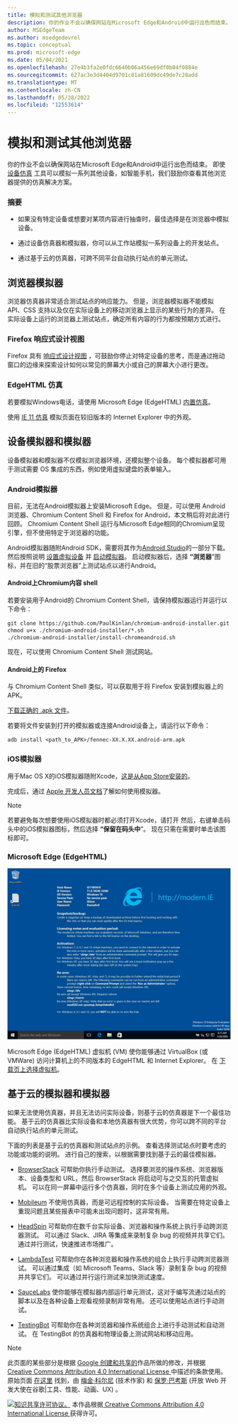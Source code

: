 ```yaml
---
title: 模拟和测试其他浏览器
description: 你的作业不会以确保网站在Microsoft Edge和Android中运行出色而结束。  尽管设备仿真 (设备模式) 可以模拟一系列其他设备，例如智能手机，但我们鼓励你查看其他浏览器提供的仿真解决方案。
author: MSEdgeTeam
ms.author: msedgedevrel
ms.topic: conceptual
ms.prod: microsoft-edge
ms.date: 05/04/2021
ms.openlocfilehash: 27e4b3fa2e0fdc6640b06a456e69df0b04f0884e
ms.sourcegitcommit: 627ac3e3d4404d9701c81a81609dc49de7c28add
ms.translationtype: MT
ms.contentlocale: zh-CN
ms.lasthandoff: 05/28/2022
ms.locfileid: "12553614"
---
```

<!-- Copyright Meggin Kearney and Paul Bakaus

   Licensed under the Apache License, Version 2.0 (the "License");
   you may not use this file except in compliance with the License.
   You may obtain a copy of the License at

       https://www.apache.org/licenses/LICENSE-2.0

   Unless required by applicable law or agreed to in writing, software
   distributed under the License is distributed on an "AS IS" BASIS,
   WITHOUT WARRANTIES OR CONDITIONS OF ANY KIND, either express or implied.
   See the License for the specific language governing permissions and
   limitations under the License.  -->
# <a name="emulate-and-test-other-browsers"></a>模拟和测试其他浏览器

你的作业不会以确保网站在Microsoft Edge和Android中运行出色而结束。  即使 [设备仿真](index.md) 工具可以模拟一系列其他设备，如智能手机，我们鼓励你查看其他浏览器提供的仿真解决方案。

### <a name="summary"></a>摘要

*  如果没有特定设备或想要对某项内容进行抽查时，最佳选择是在浏览器中模拟设备。

*  通过设备仿真器和模拟器，你可以从工作站模拟一系列设备上的开发站点。

*  通过基于云的仿真器，可跨不同平台自动执行站点的单元测试。


<!-- ====================================================================== -->
## <a name="browser-emulators"></a>浏览器模拟器

浏览器仿真器非常适合测试站点的响应能力。  但是，浏览器模拟器不能模拟 API、CSS 支持以及仅在实际设备上的移动浏览器上显示的某些行为的差异。  在实际设备上运行的浏览器上测试站点，确定所有内容的行为都按预期方式进行。

### <a name="firefox-responsive-design-view"></a>Firefox 响应式设计视图

Firefox 具有 [响应式设计视图](https://developer.mozilla.org/docs/Tools/Responsive_Design_View) ，可鼓励你停止对特定设备的思考，而是通过拖动窗口的边缘来探索设计如何以常见的屏幕大小或自己的屏幕大小进行更改。

### <a name="edgehtml-emulation"></a>EdgeHTML 仿真

若要模拟Windows电话，请使用 Microsoft Edge (EdgeHTML) [内置仿真](/archive/microsoft-edge/legacy/developer/devtools-guide/emulation)。

使用 [IE 11 仿真](/previous-versions/windows/internet-explorer/ie-developer/samples/dn255001(v=vs.85)) 模拟页面在较旧版本的 Internet Explorer 中的外观。


<!-- ====================================================================== -->
## <a name="device-emulators-and-simulators"></a>设备模拟器和模拟器

设备模拟器和模拟器不仅模拟浏览器环境，还模拟整个设备。  每个模拟器都可用于测试需要 OS 集成的东西，例如使用虚拟键盘的表单输入。

### <a name="android-emulator"></a>Android模拟器

<!--
![Stock Browser in Android Emulator.](../media/device-mode-android-emulator-stock-browser.msft.png)
-->

目前，无法在Android模拟器上安装Microsoft Edge。  但是，可以使用 Android 浏览器、Chromium Content Shell 和 Firefox for Android，本文稍后将对此进行回顾。  Chromium Content Shell 运行与Microsoft Edge相同的Chromium呈现引擎，但不使用特定于浏览器的功能。

Android模拟器随附Android SDK，需要将其作为[Android Studio](https://developer.android.com/sdk/installing/studio.html)的一部分下载。  然后按照说明 [设置虚拟设备](https://developer.android.com/tools/devices/managing-avds.html) 并 [启动模拟器](https://developer.android.com/tools/devices/emulator.html)。
启动模拟器后，选择 **“浏览器**”图标，并在旧的“股票浏览器”上测试站点以进行Android。

#### <a name="chromium-content-shell-on-android"></a>Android上Chromium内容 shell

<!--
![Android Emulator Content Shell.](../media/device-mode-android-avd-contentshell.msft.png)
-->

若要安装用于Android的 Chromium Content Shell，请保持模拟器运行并运行以下命令：

```shell
git clone https://github.com/PaulKinlan/chromium-android-installer.git
chmod u+x ./chromium-android-installer/*.sh
./chromium-android-installer/install-chromeandroid.sh
```

现在，可以使用 Chromium Content Shell 测试网站。

#### <a name="firefox-on-android"></a>Android上的 Firefox

<!--
![Firefox Icon on Android Emulator.](../media/device-mode-ff-on-android-emulator.msft.png)
-->

与 Chromium Content Shell 类似，可以获取用于将 Firefox 安装到模拟器上的 APK。

[下载正确的 .apk 文件](https://www.mozilla.org/firefox/all/#product-android-beta)。

若要将文件安装到打开的模拟器或连接Android设备上，请运行以下命令：

```shell
adb install <path_to_APK>/fennec-XX.X.XX.android-arm.apk
```

### <a name="ios-simulator"></a>iOS模拟器

用于Mac OS X的iOS模拟器随附Xcode，[这是从App Store安装的](https://itunes.apple.com/app/xcode/id497799835)。

完成后，通过 [Apple 开发人员文档](https://help.apple.com/simulator/mac/current)了解如何使用模拟器。

> [!NOTE]
> 若要避免每次想要使用iOS模拟器时都必须打开Xcode，请打开 <!--Xcode, or iOS Simulator?-->然后，右键单击码头中的iOS模拟器图标，然后选择 **“保留在码头中**”。  现在只需在需要时单击该图标即可。

### <a name="microsoft-edge-edgehtml"></a>Microsoft Edge (EdgeHTML) 

![现代。IE VM。](../media/device-mode-modern-ie-vm.msft.png)

Microsoft Edge (EdgeHTML) 虚拟机 (VM) 使你能够通过 VirtualBox (或 VMWare) 访问计算机上的不同版本的 EdgeHTML 和 Internet Explorer。  在 [下载页上选择虚拟机](https://developer.microsoft.com/microsoft-edge/tools/vms)。


<!-- ====================================================================== -->
## <a name="cloud-based-emulators-and-simulators"></a>基于云的模拟器和模拟器

如果无法使用仿真器，并且无法访问实际设备，则基于云的仿真器是下一个最佳功能。  基于云的仿真器比实际设备和本地仿真器有很大优势，你可以跨不同的平台自动执行站点的单元测试。

下面的列表是基于云的仿真器和测试站点的示例。 查看选择测试站点时要考虑的功能或功能的说明。 进行自己的搜索，以根据需要找到基于云的最佳模拟器。

* [BrowserStack](https://www.browserstack.com/automate) 可帮助你执行手动测试。  选择要浏览的操作系统、浏览器版本、设备类型和 URL，然后 BrowserStack 将启动可与之交互的托管虚拟机。  可以在同一屏幕中运行多个仿真器，同时在多个设备上测试应用的外观。

* [Mobileum](https://www.sigos.com/app-experience/) 不使用仿真器，而是可远程控制的实际设备。  当需要在特定设备上重现问题且某些报表中可能未出现问题时，这非常有用。

* [HeadSpin](https://www.headspin.io/) 可帮助你在数千台实际设备、浏览器和操作系统上执行手动跨浏览器测试。  可以通过 Slack、JIRA 等集成来录制复杂 bug 的视频并共享它们。  通过并行测试，快速推进市场推广。

* [LambdaTest](https://www.lambdatest.com/) 可帮助你在各种浏览器和操作系统的组合上执行手动跨浏览器测试。  可以通过集成（如 Microsoft Teams、Slack 等）录制复杂 bug 的视频并共享它们。  可以通过并行运行测试来加快测试速度。

* [SauceLabs](https://saucelabs.com) 使你能够在模拟器内部运行单元测试，这对于编写流通过站点的脚本以及在各种设备上观看视频录制非常有用。  还可以使用站点进行手动测试。

* [TestingBot](https://testingbot.com/) 可帮助你在各种浏览器和操作系统组合上进行手动测试和自动测试。  在 TestingBot 的仿真器和物理设备上测试网站和移动应用。


<!-- ====================================================================== -->
> [!NOTE]
> 此页面的某些部分是根据 [Google 创建和共享的](https://developers.google.com/terms/site-policies)作品所做的修改，并根据[ Creative Commons Attribution 4.0 International License ](https://creativecommons.org/licenses/by/4.0)中描述的条款使用。
> 原始页面 [在这里](https://developers.google.com/web/tools/chrome-devtools/device-mode/testing-other-browsers) 找到，由 [梅金·科尔尼](https://developers.google.com/web/resources/contributors#meggin-kearney) (技术作家) 和 [保罗·巴考斯](https://developers.google.com/web/resources/contributors#paul-bakaus) (开放 Web 开发大使在谷歌|工具、性能、动画、UX) 。

[![知识共享许可协议。](https://i.creativecommons.org/l/by/4.0/88x31.png)](https://creativecommons.org/licenses/by/4.0)
本作品根据[ Creative Commons Attribution 4.0 International License ](https://creativecommons.org/licenses/by/4.0)获得许可。
